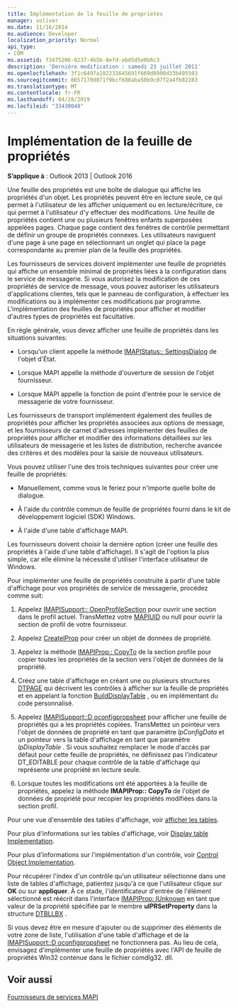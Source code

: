 ```yaml
---
title: Implémentation de la feuille de propriétés
manager: soliver
ms.date: 11/16/2014
ms.audience: Developer
localization_priority: Normal
api_type:
- COM
ms.assetid: f3475206-0237-4b5b-8efd-abd5d5e0b6c3
description: 'Derniére modification : samedi 23 juillet 2011'
ms.openlocfilehash: 3f1c6497a182231645691f669d8900d33b495503
ms.sourcegitcommit: 8657170d071f9bcf680aba50b9c07f2a4fb82283
ms.translationtype: MT
ms.contentlocale: fr-FR
ms.lasthandoff: 04/28/2019
ms.locfileid: "33430048"
---
```

# <a name="property-sheet-implementation"></a>Implémentation de la feuille de propriétés

  
  
**S’applique à** : Outlook 2013 | Outlook 2016 
  
Une feuille des propriétés est une boîte de dialogue qui affiche les propriétés d'un objet. Les propriétés peuvent être en lecture seule, ce qui permet à l'utilisateur de les afficher uniquement ou en lecture/écriture, ce qui permet à l'utilisateur d'y effectuer des modifications. Une feuille de propriétés contient une ou plusieurs fenêtres enfants superposées appelées pages. Chaque page contient des fenêtres de contrôle permettant de définir un groupe de propriétés connexes. Les utilisateurs naviguent d'une page à une page en sélectionnant un onglet qui place la page correspondante au premier plan de la feuille des propriétés.
  
Les fournisseurs de services doivent implémenter une feuille de propriétés qui affiche un ensemble minimal de propriétés liées à la configuration dans le service de messagerie. Si vous autorisez la modification de ces propriétés de service de message, vous pouvez autoriser les utilisateurs d'applications clientes, tels que le panneau de configuration, à effectuer les modifications ou à implémenter ces modifications par programme. L'implémentation des feuilles de propriétés pour afficher et modifier d'autres types de propriétés est facultative. 
  
En règle générale, vous devez afficher une feuille de propriétés dans les situations suivantes:
  
- Lorsqu'un client appelle la méthode [IMAPIStatus:: SettingsDialog](imapistatus-settingsdialog.md) de l'objet d'État. 
    
- Lorsque MAPI appelle la méthode d'ouverture de session de l'objet fournisseur.
    
- Lorsque MAPI appelle la fonction de point d'entrée pour le service de messagerie de votre fournisseur.
    
Les fournisseurs de transport implémentent également des feuilles de propriétés pour afficher les propriétés associées aux options de message, et les fournisseurs de carnet d'adresses implémenter des feuilles de propriétés pour afficher et modifier des informations détaillées sur les utilisateurs de messagerie et les listes de distribution, recherche avancée des critères et des modèles pour la saisie de nouveaux utilisateurs.
  
Vous pouvez utiliser l'une des trois techniques suivantes pour créer une feuille de propriétés:
  
- Manuellement, comme vous le feriez pour n'importe quelle boîte de dialogue.
    
- À l'aide du contrôle commun de feuille de propriétés fourni dans le kit de développement logiciel (SDK) Windows.
    
- À l'aide d'une table d'affichage MAPI.
    
Les fournisseurs doivent choisir la dernière option (créer une feuille des propriétés à l'aide d'une table d'affichage). Il s'agit de l'option la plus simple, car elle élimine la nécessité d'utiliser l'interface utilisateur de Windows. 
  
Pour implémenter une feuille de propriétés construite à partir d'une table d'affichage pour vos propriétés de service de messagerie, procédez comme suit:
  
1. Appelez [IMAPISupport:: OpenProfileSection](imapisupport-openprofilesection.md) pour ouvrir une section dans le profil actuel. TransMettez votre [MAPIUID](mapiuid.md) ou null pour ouvrir la section de profil de votre fournisseur. 
    
2. Appelez [CreateIProp](createiprop.md) pour créer un objet de données de propriété. 
    
3. Appelez la méthode [IMAPIProp:: CopyTo](imapiprop-copyto.md) de la section profile pour copier toutes les propriétés de la section vers l'objet de données de la propriété. 
    
4. Créez une table d'affichage en créant une ou plusieurs structures [DTPAGE](dtpage.md) qui décrivent les contrôles à afficher sur la feuille de propriétés et en appelant la fonction [BuildDisplayTable](builddisplaytable.md) , ou en implémentant du code personnalisé. 
    
5. Appelez [IMAPISupport::D oconfigpropsheet](imapisupport-doconfigpropsheet.md) pour afficher une feuille de propriétés qui a les propriétés copiées. TransMettez un pointeur vers l'objet de données de propriété en tant que paramètre _lpConfigData_ et un pointeur vers la table d'affichage en tant que paramètre _lpDisplayTable_ . Si vous souhaitez remplacer le mode d'accès par défaut pour cette feuille de propriétés, ne définissez pas l'indicateur DT_EDITABLE pour chaque contrôle de la table d'affichage qui représente une propriété en lecture seule. 
    
6. Lorsque toutes les modifications ont été apportées à la feuille de propriétés, appelez la méthode **IMAPIProp:: CopyTo** de l'objet de données de propriété pour recopier les propriétés modifiées dans la section profil. 
    
Pour une vue d'ensemble des tables d'affichage, voir [afficher les tables](display-tables.md). 
  
Pour plus d'informations sur les tables d'affichage, voir [Display table Implementation](display-table-implementation.md). 
  
Pour plus d'informations sur l'implémentation d'un contrôle, voir [Control Object Implementation](control-object-implementation.md).
  
Pour récupérer l'index d'un contrôle qu'un utilisateur sélectionne dans une liste de tables d'affichage, patientez jusqu'à ce que l'utilisateur clique sur **OK** ou sur **appliquer**. À ce stade, l'identificateur d'entrée de l'élément sélectionné est réécrit dans l'interface [IMAPIProp: IUnknown](imapipropiunknown.md) en tant que valeur de la propriété spécifiée par le membre **ulPRSetProperty** dans la structure [DTBLLBX](dtbllbx.md) . 
  
Si vous devez être en mesure d'ajouter ou de supprimer des éléments de votre zone de liste, l'utilisation d'une table d'affichage et de la [IMAPISupport::D oconfigpropsheet](imapisupport-doconfigpropsheet.md) ne fonctionnera pas. Au lieu de cela, envisagez d'implémenter une feuille de propriétés avec l'API de feuille de propriétés Win32 contenue dans le fichier comdlg32. dll. 
  
## <a name="see-also"></a>Voir aussi



[Fournisseurs de services MAPI](mapi-service-providers.md)

